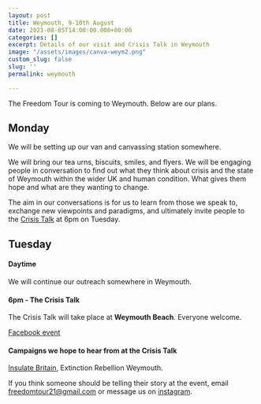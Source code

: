 ```yaml
---
layout: post
title: Weymouth, 9-10th August
date: 2021-08-05T14:00:00.000+00:00
categories: []
excerpt: Details of our visit and Crisis Talk in Weymouth
image: "/assets/images/canva-weym2.png"
custom_slug: false
slug: ''
permalink: weymouth

---
```

The Freedom Tour is coming to Weymouth. Below are our plans.

## Monday

We will be setting up our van and canvassing station somewhere.

We will bring our tea urns, biscuits, smiles, and flyers. We will be engaging people in conversation to find out what they think about crisis and the state of Weymouth within the wider UK and human condition. What gives them hope and what are they wanting to change.

The aim in our conversations is for us to learn from those we speak to, exchange new viewpoints and paradigms, and ultimately invite people to the [Crisis Talk](freedomtour.uk/crisis-talk) at 6pm on Tuesday.

## Tuesday

#### Daytime

We will continue our outreach somewhere in Weymouth.

#### 6pm - The Crisis Talk

The Crisis Talk will take place at **Weymouth Beach**. Everyone welcome.

[Facebook event](https://www.facebook.com/events/675371890524016)

#### Campaigns we hope to hear from at the Crisis Talk

[Insulate Britain](https://www.insulatebritain.com/), Extinction Rebellion Weymouth.

If you think someone should be telling their story at the event, email freedomtour21@gmail.com or message us on [instagram](https://www.instagram.com/freedomtour21).